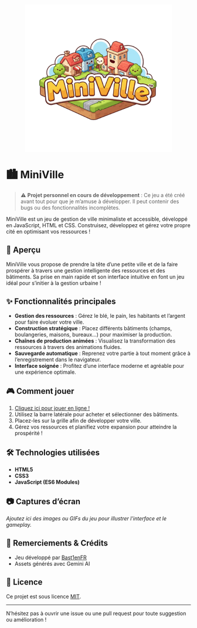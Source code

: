 <p align="center">
  <img src="assets/logo.png" alt="Logo MiniVille" width="400"/>
</p>

# 🏙️ MiniVille

> ⚠️ **Projet personnel en cours de développement** : Ce jeu a été créé avant tout pour que je m’amuse à développer. Il peut contenir des bugs ou des fonctionnalités incomplètes.

MiniVille est un jeu de gestion de ville minimaliste et accessible, développé en JavaScript, HTML et CSS. Construisez, développez et gérez votre propre cité en optimisant vos ressources !

## 🚀 Aperçu

MiniVille vous propose de prendre la tête d’une petite ville et de la faire prospérer à travers une gestion intelligente des ressources et des bâtiments. Sa prise en main rapide et son interface intuitive en font un jeu idéal pour s’initier à la gestion urbaine !

## ✨ Fonctionnalités principales

- **Gestion des ressources** : Gérez le blé, le pain, les habitants et l’argent pour faire évoluer votre ville.
- **Construction stratégique** : Placez différents bâtiments (champs, boulangeries, maisons, bureaux...) pour maximiser la production.
- **Chaînes de production animées** : Visualisez la transformation des ressources à travers des animations fluides.
- **Sauvegarde automatique** : Reprenez votre partie à tout moment grâce à l’enregistrement dans le navigateur.
- **Interface soignée** : Profitez d’une interface moderne et agréable pour une expérience optimale.

## 🎮 Comment jouer

1. [Cliquez ici pour jouer en ligne !](https://bast1enfr.github.io/MiniVille-Game/)
2. Utilisez la barre latérale pour acheter et sélectionner des bâtiments.
3. Placez-les sur la grille afin de développer votre ville.
4. Gérez vos ressources et planifiez votre expansion pour atteindre la prospérité !

## 🛠️ Technologies utilisées

- **HTML5**
- **CSS3**
- **JavaScript (ES6 Modules)**

## 📷 Captures d’écran

*Ajoutez ici des images ou GIFs du jeu pour illustrer l’interface et le gameplay.*

## 🙏 Remerciements & Crédits

- Jeu développé par [Bast1enFR](https://github.com/Bast1enFR)
- Assets générés avec Gemini AI

## 📄 Licence

Ce projet est sous licence [MIT](LICENSE).

---

N’hésitez pas à ouvrir une issue ou une pull request pour toute suggestion ou amélioration !
